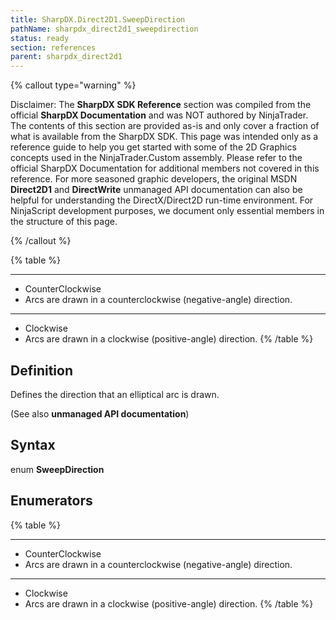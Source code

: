 ```yaml
---
title: SharpDX.Direct2D1.SweepDirection
pathName: sharpdx_direct2d1_sweepdirection
status: ready
section: references
parent: sharpdx_direct2d1
---
```


{% callout type="warning" %}

Disclaimer: The **SharpDX SDK Reference** section was compiled from the official **SharpDX Documentation** and was NOT authored by NinjaTrader. The contents of this section are provided as-is and only cover a fraction of what is available from the SharpDX SDK. This page was intended only as a reference guide to help you get started with some of the 2D Graphics concepts used in the NinjaTrader.Custom assembly. Please refer to the official SharpDX Documentation for additional members not covered in this reference. For more seasoned graphic developers, the original MSDN **Direct2D1** and **DirectWrite** unmanaged API documentation can also be helpful for understanding the DirectX/Direct2D run-time environment. For NinjaScript development purposes, we document only essential members in the structure of this page.

{% /callout %}

{% table %}

---

* CounterClockwise
* Arcs are drawn in a counterclockwise (negative-angle) direction.

---

* Clockwise
* Arcs are drawn in a clockwise (positive-angle) direction.
{% /table %}

## Definition

Defines the direction that an elliptical arc is drawn.

(See also **unmanaged API documentation**)

## Syntax

enum **SweepDirection**

## Enumerators

{% table %}

---

* CounterClockwise
* Arcs are drawn in a counterclockwise (negative-angle) direction.

---

* Clockwise
* Arcs are drawn in a clockwise (positive-angle) direction.
{% /table %}
